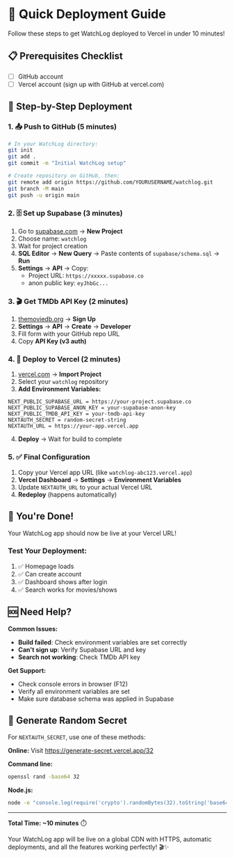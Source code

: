 # 🚀 Quick Deployment Guide

Follow these steps to get WatchLog deployed to Vercel in under 10 minutes!

## 📋 Prerequisites Checklist

- [ ] GitHub account
- [ ] Vercel account (sign up with GitHub at vercel.com)

## 🎯 Step-by-Step Deployment

### 1. 📤 Push to GitHub (5 minutes)

```bash
# In your WatchLog directory:
git init
git add .
git commit -m "Initial WatchLog setup"

# Create repository on GitHub, then:
git remote add origin https://github.com/YOURUSERNAME/watchlog.git
git branch -M main
git push -u origin main
```

### 2. 🗄️ Set up Supabase (3 minutes)

1. Go to [supabase.com](https://supabase.com) → **New Project**
2. Choose name: `watchlog` 
3. Wait for project creation
4. **SQL Editor** → **New Query** → Paste contents of `supabase/schema.sql` → **Run**
5. **Settings** → **API** → Copy:
   - Project URL: `https://xxxxx.supabase.co`
   - anon public key: `eyJhbGc...`

### 3. 🎬 Get TMDb API Key (2 minutes)

1. [themoviedb.org](https://www.themoviedb.org/) → **Sign Up**
2. **Settings** → **API** → **Create** → **Developer**
3. Fill form with your GitHub repo URL
4. Copy **API Key (v3 auth)**

### 4. 🚀 Deploy to Vercel (2 minutes)

1. [vercel.com](https://vercel.com) → **Import Project**
2. Select your `watchlog` repository
3. **Add Environment Variables:**

```
NEXT_PUBLIC_SUPABASE_URL = https://your-project.supabase.co
NEXT_PUBLIC_SUPABASE_ANON_KEY = your-supabase-anon-key
NEXT_PUBLIC_TMDB_API_KEY = your-tmdb-api-key
NEXTAUTH_SECRET = random-secret-string
NEXTAUTH_URL = https://your-app.vercel.app
```

4. **Deploy** → Wait for build to complete

### 5. ✅ Final Configuration

1. Copy your Vercel app URL (like `watchlog-abc123.vercel.app`)
2. **Vercel Dashboard** → **Settings** → **Environment Variables**
3. Update `NEXTAUTH_URL` to your actual Vercel URL
4. **Redeploy** (happens automatically)

## 🎉 You're Done!

Your WatchLog app should now be live at your Vercel URL!

### Test Your Deployment:

1. ✅ Homepage loads
2. ✅ Can create account
3. ✅ Dashboard shows after login
4. ✅ Search works for movies/shows

## 🆘 Need Help?

**Common Issues:**
- **Build failed**: Check environment variables are set correctly
- **Can't sign up**: Verify Supabase URL and key
- **Search not working**: Check TMDb API key

**Get Support:**
- Check console errors in browser (F12)
- Verify all environment variables are set
- Make sure database schema was applied in Supabase

## 🔧 Generate Random Secret

For `NEXTAUTH_SECRET`, use one of these methods:

**Online:** Visit https://generate-secret.vercel.app/32

**Command line:**
```bash
openssl rand -base64 32
```

**Node.js:**
```bash
node -e "console.log(require('crypto').randomBytes(32).toString('base64'))"
```

---

**Total Time: ~10 minutes** ⏱️

Your WatchLog app will be live on a global CDN with HTTPS, automatic deployments, and all the features working perfectly! 🎬✨